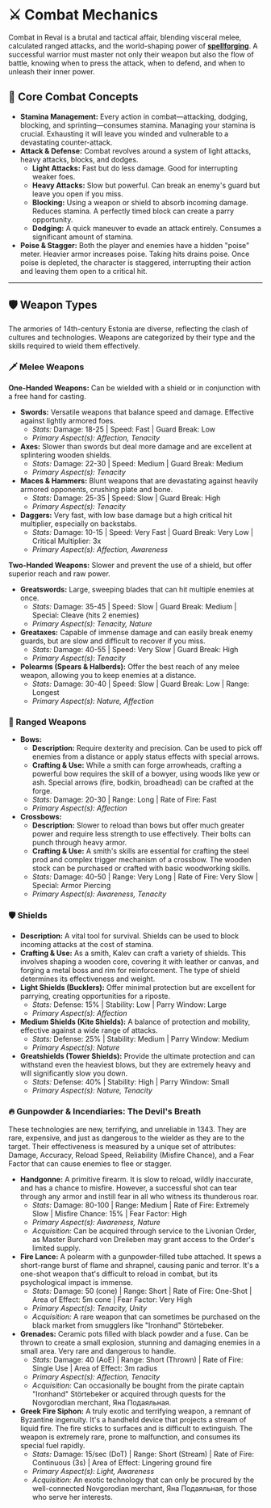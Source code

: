 # ⚔️ Combat Mechanics

Combat in Reval is a brutal and tactical affair, blending visceral melee, calculated ranged attacks, and the world-shaping power of **[spellforging](MAGIC-ELEMENTS.md)**. A successful warrior must master not only their weapon but also the flow of battle, knowing when to press the attack, when to defend, and when to unleash their inner power.

## 🎯 Core Combat Concepts

-   **Stamina Management:** Every action in combat—attacking, dodging, blocking, and sprinting—consumes stamina. Managing your stamina is crucial. Exhausting it will leave you winded and vulnerable to a devastating counter-attack.
-   **Attack & Defense:** Combat revolves around a system of light attacks, heavy attacks, blocks, and dodges.
    -   **Light Attacks:** Fast but do less damage. Good for interrupting weaker foes.
    -   **Heavy Attacks:** Slow but powerful. Can break an enemy's guard but leave you open if you miss.
    -   **Blocking:** Using a weapon or shield to absorb incoming damage. Reduces stamina. A perfectly timed block can create a parry opportunity.
    -   **Dodging:** A quick maneuver to evade an attack entirely. Consumes a significant amount of stamina.
-   **Poise & Stagger:** Both the player and enemies have a hidden "poise" meter. Heavier armor increases poise. Taking hits drains poise. Once poise is depleted, the character is staggered, interrupting their action and leaving them open to a critical hit.

---

## 🛡️ Weapon Types

The armories of 14th-century Estonia are diverse, reflecting the clash of cultures and technologies. Weapons are categorized by their type and the skills required to wield them effectively.

### 🗡️ Melee Weapons

**One-Handed Weapons:** Can be wielded with a shield or in conjunction with a free hand for casting.
-   **Swords:** Versatile weapons that balance speed and damage. Effective against lightly armored foes.
    -   *Stats:* Damage: 18-25 | Speed: Fast | Guard Break: Low
    -   *Primary Aspect(s): Affection, Tenacity*
-   **Axes:** Slower than swords but deal more damage and are excellent at splintering wooden shields.
    -   *Stats:* Damage: 22-30 | Speed: Medium | Guard Break: Medium
    -   *Primary Aspect(s): Tenacity*
-   **Maces & Hammers:** Blunt weapons that are devastating against heavily armored opponents, crushing plate and bone.
    -   *Stats:* Damage: 25-35 | Speed: Slow | Guard Break: High
    -   *Primary Aspect(s): Tenacity*
-   **Daggers:** Very fast, with low base damage but a high critical hit multiplier, especially on backstabs.
    -   *Stats:* Damage: 10-15 | Speed: Very Fast | Guard Break: Very Low | Critical Multiplier: 3x
    -   *Primary Aspect(s): Affection, Awareness*

**Two-Handed Weapons:** Slower and prevent the use of a shield, but offer superior reach and raw power.
-   **Greatswords:** Large, sweeping blades that can hit multiple enemies at once.
    -   *Stats:* Damage: 35-45 | Speed: Slow | Guard Break: Medium | Special: Cleave (hits 2 enemies)
    -   *Primary Aspect(s): Tenacity, Nature*
-   **Greataxes:** Capable of immense damage and can easily break enemy guards, but are slow and difficult to recover if you miss.
    -   *Stats:* Damage: 40-55 | Speed: Very Slow | Guard Break: High
    -   *Primary Aspect(s): Tenacity*
-   **Polearms (Spears & Halberds):** Offer the best reach of any melee weapon, allowing you to keep enemies at a distance.
    -   *Stats:* Damage: 30-40 | Speed: Slow | Guard Break: Low | Range: Longest
    -   *Primary Aspect(s): Nature, Affection*

### 🏹 Ranged Weapons

-   **Bows:**
    -   **Description:** Require dexterity and precision. Can be used to pick off enemies from a distance or apply status effects with special arrows.
    -   **Crafting & Use:** While a smith can forge arrowheads, crafting a powerful bow requires the skill of a bowyer, using woods like yew or ash. Special arrows (fire, bodkin, broadhead) can be crafted at the forge.
    -   *Stats:* Damage: 20-30 | Range: Long | Rate of Fire: Fast
    -   *Primary Aspect(s): Affection*
-   **Crossbows:**
    -   **Description:** Slower to reload than bows but offer much greater power and require less strength to use effectively. Their bolts can punch through heavy armor.
    -   **Crafting & Use:** A smith's skills are essential for crafting the steel prod and complex trigger mechanism of a crossbow. The wooden stock can be purchased or crafted with basic woodworking skills.
    -   *Stats:* Damage: 40-50 | Range: Very Long | Rate of Fire: Very Slow | Special: Armor Piercing
    -   *Primary Aspect(s): Awareness, Tenacity*

### 🛡️ Shields

-   **Description:** A vital tool for survival. Shields can be used to block incoming attacks at the cost of stamina.
-   **Crafting & Use:** As a smith, Kalev can craft a variety of shields. This involves shaping a wooden core, covering it with leather or canvas, and forging a metal boss and rim for reinforcement. The type of shield determines its effectiveness and weight.
-   **Light Shields (Bucklers):** Offer minimal protection but are excellent for parrying, creating opportunities for a riposte.
    -   *Stats:* Defense: 15% | Stability: Low | Parry Window: Large
    -   *Primary Aspect(s): Affection*
-   **Medium Shields (Kite Shields):** A balance of protection and mobility, effective against a wide range of attacks.
    -   *Stats:* Defense: 25% | Stability: Medium | Parry Window: Medium
    -   *Primary Aspect(s): Nature*
-   **Greatshields (Tower Shields):** Provide the ultimate protection and can withstand even the heaviest blows, but they are extremely heavy and will significantly slow you down.
    -   *Stats:* Defense: 40% | Stability: High | Parry Window: Small
    -   *Primary Aspect(s): Nature, Tenacity*

### 🔥 Gunpowder & Incendiaries: The Devil's Breath

These technologies are new, terrifying, and unreliable in 1343. They are rare, expensive, and just as dangerous to the wielder as they are to the target. Their effectiveness is measured by a unique set of attributes: Damage, Accuracy, Reload Speed, Reliability (Misfire Chance), and a Fear Factor that can cause enemies to flee or stagger.

-   **Handgonne:** A primitive firearm. It is slow to reload, wildly inaccurate, and has a chance to misfire. However, a successful shot can tear through any armor and instill fear in all who witness its thunderous roar.
    -   *Stats:* Damage: 80-100 | Range: Medium | Rate of Fire: Extremely Slow | Misfire Chance: 15% | Fear Factor: High
    -   *Primary Aspect(s): Awareness, Nature*
    -   *Acquisition:* Can be acquired through service to the Livonian Order, as Master Burchard von Dreileben may grant access to the Order's limited supply.
-   **Fire Lance:** A polearm with a gunpowder-filled tube attached. It spews a short-range burst of flame and shrapnel, causing panic and terror. It's a one-shot weapon that's difficult to reload in combat, but its psychological impact is immense.
    -   *Stats:* Damage: 50 (cone) | Range: Short | Rate of Fire: One-Shot | Area of Effect: 5m cone | Fear Factor: Very High
    -   *Primary Aspect(s): Tenacity, Unity*
    -   *Acquisition:* A rare weapon that can sometimes be purchased on the black market from smugglers like "Ironhand" Störtebeker.
-   **Grenades:** Ceramic pots filled with black powder and a fuse. Can be thrown to create a small explosion, stunning and damaging enemies in a small area. Very rare and dangerous to handle.
    -   *Stats:* Damage: 40 (AoE) | Range: Short (Thrown) | Rate of Fire: Single Use | Area of Effect: 3m radius
    -   *Primary Aspect(s): Affection, Tenacity*
    -   *Acquisition:* Can occasionally be bought from the pirate captain "Ironhand" Störtebeker or acquired through quests for the Novgorodian merchant, Яна Подаяльная.
-   **Greek Fire Siphon:** A truly exotic and terrifying weapon, a remnant of Byzantine ingenuity. It's a handheld device that projects a stream of liquid fire. The fire sticks to surfaces and is difficult to extinguish. The weapon is extremely rare, prone to malfunction, and consumes its special fuel rapidly.
    -   *Stats:* Damage: 15/sec (DoT) | Range: Short (Stream) | Rate of Fire: Continuous (3s) | Area of Effect: Lingering ground fire
    -   *Primary Aspect(s): Light, Awareness*
    -   *Acquisition:* An exotic technology that can only be procured by the well-connected Novgorodian merchant, Яна Подаяльная, for those who serve her interests.
